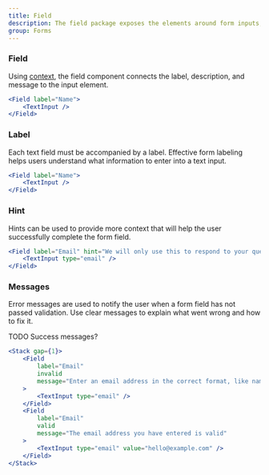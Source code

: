 ```yaml
---
title: Field
description: The field package exposes the elements around form inputs, and an API to compose them.
group: Forms
---
```


### Field

Using [context](https://reactjs.org/docs/context.html), the field component connects the label, description, and message to the input element.

```jsx live
<Field label="Name">
	<TextInput />
</Field>
```

### Label

Each text field must be accompanied by a label. Effective form labeling helps users understand what information to enter into a text input.

```jsx live
<Field label="Name">
	<TextInput />
</Field>
```

### Hint

Hints can be used to provide more context that will help the user successfully complete the form field.

```jsx live
<Field label="Email" hint="We will only use this to respond to your question">
	<TextInput type="email" />
</Field>
```

### Messages

Error messages are used to notify the user when a form field has not passed validation. Use clear messages to explain what went wrong and how to fix it.

TODO Success messages?

```jsx live
<Stack gap={1}>
	<Field
		label="Email"
		invalid
		message="Enter an email address in the correct format, like name@example.com"
	>
		<TextInput type="email" />
	</Field>
	<Field
		label="Email"
		valid
		message="The email address you have entered is valid"
	>
		<TextInput type="email" value="hello@example.com" />
	</Field>
</Stack>
```
